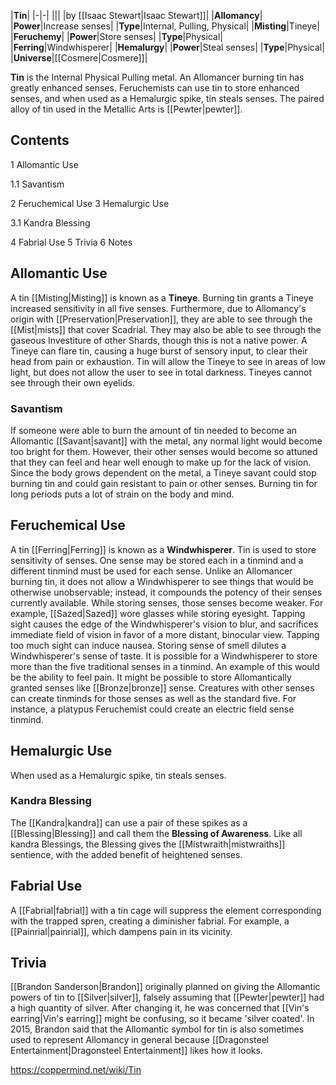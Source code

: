 |**Tin**|
|-|-|
|||
|by [[Isaac Stewart\|Isaac Stewart]]|
|**Allomancy**|
|**Power**|Increase senses|
|**Type**|Internal, Pulling, Physical|
|**Misting**|Tineye|
|**Feruchemy**|
|**Power**|Store senses|
|**Type**|Physical|
|**Ferring**|Windwhisperer|
|**Hemalurgy**|
|**Power**|Steal senses|
|**Type**|Physical|
|**Universe**|[[Cosmere\|Cosmere]]|

**Tin** is the Internal Physical Pulling metal. An Allomancer burning tin has greatly enhanced senses. Feruchemists can use tin to store enhanced senses, and when used as a Hemalurgic spike, tin steals senses.
The paired alloy of tin used in the Metallic Arts is [[Pewter\|pewter]].

## Contents

1 Allomantic Use

1.1 Savantism


2 Feruchemical Use
3 Hemalurgic Use

3.1 Kandra Blessing


4 Fabrial Use
5 Trivia
6 Notes


## Allomantic Use
A tin [[Misting\|Misting]] is known as a **Tineye**. Burning tin grants a Tineye increased sensitivity in all five senses. Furthermore, due to Allomancy's origin with [[Preservation\|Preservation]], they are able to see through the [[Mist\|mists]] that cover Scadrial. They may also be able to see through the gaseous Investiture of other Shards, though this is not a native power.
A Tineye can flare tin, causing a huge burst of sensory input, to clear their head from pain or exhaustion. Tin will allow the Tineye to see in areas of low light, but does not allow the user to see in total darkness. Tineyes cannot see through their own eyelids.

### Savantism
If someone were able to burn the amount of tin needed to become an Allomantic [[Savant\|savant]] with the metal, any normal light would become too bright for them. However, their other senses would become so attuned that they can feel and hear well enough to make up for the lack of vision. Since the body grows dependent on the metal, a Tineye savant could stop burning tin and could gain resistant to pain or other senses. Burning tin for long periods puts a lot of strain on the body and mind.

## Feruchemical Use
A tin [[Ferring\|Ferring]] is known as a **Windwhisperer**. Tin is used to store sensitivity of senses. One sense may be stored each in a tinmind and a different tinmind must be used for each sense. Unlike an Allomancer burning tin, it does not allow a Windwhisperer to see things that would be otherwise unobservable; instead, it compounds the potency of their senses currently available. While storing senses, those senses become weaker. For example, [[Sazed\|Sazed]] wore glasses while storing eyesight.
Tapping sight causes the edge of the Windwhisperer's vision to blur, and sacrifices immediate field of vision in favor of a more distant, binocular view. Tapping too much sight can induce nausea. Storing sense of smell dilutes a Windwhisperer's sense of taste.
It is possible for a Windwhisperer to store more than the five traditional senses in a tinmind. An example of this would be the ability to feel pain. It might be possible to store Allomantically granted senses like [[Bronze\|bronze]] sense.
Creatures with other senses can create tinminds for those senses as well as the standard five. For instance, a platypus Feruchemist could create an electric field sense tinmind.

## Hemalurgic Use
When used as a Hemalurgic spike, tin steals senses.

### Kandra Blessing
The [[Kandra\|kandra]] can use a pair of these spikes as a [[Blessing\|Blessing]] and call them the **Blessing of Awareness**. Like all kandra Blessings, the Blessing gives the [[Mistwraith\|mistwraiths]] sentience, with the added benefit of heightened senses.

## Fabrial Use
A [[Fabrial\|fabrial]] with a tin cage will suppress the element corresponding with the trapped spren, creating a diminisher fabrial. For example, a [[Painrial\|painrial]], which dampens pain in its vicinity.

## Trivia
[[Brandon Sanderson\|Brandon]] originally planned on giving the Allomantic powers of tin to [[Silver\|silver]], falsely assuming that [[Pewter\|pewter]] had a high quantity of silver. After changing it, he was concerned that [[Vin's earring\|Vin's earring]] might be confusing, so it became 'silver coated'.
In 2015, Brandon said that the Allomantic symbol for tin is also sometimes used to represent Allomancy in general because [[Dragonsteel Entertainment\|Dragonsteel Entertainment]] likes how it looks.


https://coppermind.net/wiki/Tin
